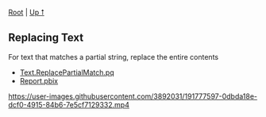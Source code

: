 [Root](https://github.com/ninmonkey/ninMonkQuery-examples) | [Up ⭡](./..)

## Replacing Text

For text that matches a partial string, replace the entire contents


- [Text.ReplacePartialMatch.pq](./pq/Text.ReplacePartialMatch.pq)
- [Report.pbix](./Replacements%20using%20Mapping%20Table.pbix)


https://user-images.githubusercontent.com/3892031/191777597-0dbda18e-dcf0-4915-84b6-7e5cf7129332.mp4


<!-- markdown mp4 on github only show if it's a bare url, or, if it's in a bug report issue, but not readme file.  -->
<!-- ![img func vid](./img/Text.ReplacePartialMatch.mp4) -->


